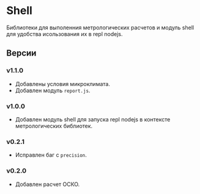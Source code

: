 # Shell 
Библиотеки для выполенния метрологических расчетов и модуль shell
для удобства исользования их в repl nodejs.

## Версии

### v1.1.0
* Добавлены условия микроклимата.
* Добавлен модуль `report.js`.

### v1.0.0
* Добавлен модуль shell для запуска repl nodejs в контексте метрологических 
библиотек.

### v0.2.1
* Исправлен баг с `precision`.

### v0.2.0
* Добавлен расчет ОСКО.
